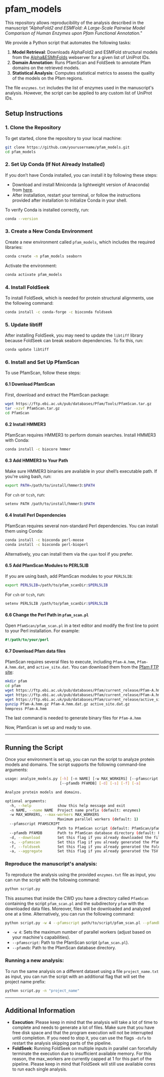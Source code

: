 # pfam_models

This repository allows reproducibility of the analysis described in the manuscript *"AlphaFold2 and ESMFold: A Large-Scale Pairwise Model Comparison of Human Enzymes upon Pfam Functional Annotation."* 

We provide a Python script that automates the following tasks:  
1. **Model Retrieval**: Downloads AlphaFold2 and ESMFold structural models from the [Alpha&ESMhFolds](https://alpha-esmhfolds.biocomp.unibo.it/) webserver for a given list of UniProt IDs.  
2. **Domain Annotation**: Runs PfamScan and FoldSeek to annotate Pfam domains on the retrieved models.  
3. **Statistical Analysis**: Computes statistical metrics to assess the quality of the models on the Pfam regions.

The file `enzymes.txt` includes the list of enzymes used in the manuscript's analysis. However, the script can be applied to any custom list of UniProt IDs.

## Setup Instructions

### 1. Clone the Repository

To get started, clone the repository to your local machine:

```bash
git clone https://github.com/yourusername/pfam_models.git
cd pfam_models
```

### 2. Set Up Conda (If Not Already Installed)

If you don’t have Conda installed, you can install it by following these steps:

- Download and install Miniconda (a lightweight version of Anaconda) from [here](https://docs.conda.io/en/latest/miniconda.html).
- After installation, restart your terminal, or follow the instructions provided after installation to initialize Conda in your shell.

To verify Conda is installed correctly, run:

```bash
conda --version
```

### 3. Create a New Conda Environment

Create a new environment called `pfam_models`, which includes the required libraries:

```bash
conda create -n pfam_models seaborn
```

Activate the environment:

```bash
conda activate pfam_models
```

### 4. Install FoldSeek

To install FoldSeek, which is needed for protein structural alignments, use the following command:

```bash
conda install -c conda-forge -c bioconda foldseek
```

### 5. Update libtiff

After installing FoldSeek, you may need to update the `libtiff` library because FoldSeek can break seaborn dependencies. To fix this, run:

```bash
conda update libtiff
```

### 6. Install and Set Up PfamScan

To use PfamScan, follow these steps:

#### 6.1 Download PfamScan

First, download and extract the PfamScan package:

```bash
wget https://ftp.ebi.ac.uk/pub/databases/Pfam/Tools/PfamScan.tar.gz
tar -xzvf PfamScan.tar.gz
cd PfamScan
```

#### 6.2 Install HMMER3

PfamScan requires HMMER3 to perform domain searches. Install HMMER3 with Conda:

```bash
conda install -c biocore hmmer
```

#### 6.3 Add HMMER3 to Your Path

Make sure HMMER3 binaries are available in your shell’s executable path. If you're using bash, run:

```bash
export PATH=/path/to/install/hmmer3:$PATH
```

For `csh` or `tcsh`, run:

```bash
setenv PATH /path/to/install/hmmer3:$PATH
```

#### 6.4 Install Perl Dependencies

PfamScan requires several non-standard Perl dependencies. You can install them using Conda:

```bash
conda install -c bioconda perl-moose
conda install -c bioconda perl-bioperl
```

Alternatively, you can install them via the `cpan` tool if you prefer.

#### 6.5 Add PfamScan Modules to PERL5LIB

If you are using bash, add PfamScan modules to your `PERL5LIB`:

```bash
export PERL5LIB=/path/to/pfam_scanDir:$PERL5LIB
```

For `csh` or `tcsh`, run:

```bash
setenv PERL5LIB /path/to/pfam_scanDir:$PERL5LIB
```

#### 6.6 Change the Perl Path in `pfam_scan.pl`

Open `PfamScan/pfam_scan.pl` in a text editor and modify the first line to point to your Perl installation. For example:

```perl
#!/path/to/your/perl
```

#### 6.7 Download Pfam data files

PfamScan requires several files to execute, including `Pfam-A.hmm`, `Pfam-A.hmm.dat`, and `active_site.dat`. You can download them from the [Pfam FTP site](ftp://ftp.ebi.ac.uk/pub/databases/Pfam/current_release/):

```bash
mkdir pfam
cd pfam
wget https://ftp.ebi.ac.uk/pub/databases/Pfam/current_release/Pfam-A.hmm.gz
wget https://ftp.ebi.ac.uk/pub/databases/Pfam/current_release/Pfam-A.hmm.dat.gz
wget https://ftp.ebi.ac.uk/pub/databases/Pfam/current_release/active_site.dat.gz
gunzip Pfam-A.hmm.gz Pfam-A.hmm.dat.gz active_site.dat.gz
hmmpress Pfam-A.hmm
```

The last command is needed to generate binary files for `Pfam-A.hmm`

Now, PfamScan is set up and ready to use.

---

## Running the Script

Once your environment is set up, you can run the script to analyze protein models and domains. The script supports the following command-line arguments:

```bash
usage: analyze_models.py [-h] [-n NAME] [-w MAX_WORKERS] [--pfamscript PFAMSCRIPT]
                         [--pfamdb PFAMDB] [-d] [-s] [-f] [-a]

Analyze protein models and domains.

optional arguments:
  -h, --help            show this help message and exit
  -n NAME, --name NAME  Project name prefix (default: enzymes)
  -w MAX_WORKERS, --max-workers MAX_WORKERS
                        Maximum parallel workers (default: 1)
  --pfamscript PFAMSCRIPT
                        Path to PfamScan script (default: PfamScan/pfam_scan.pl)
  --pfamdb PFAMDB       Path to PfamScan database directory (default: PfamScan/pfam/)
  -d, --download        Set this flag if you already downloaded the files from the webserver.
  -s, --pfamscan        Set this flag if you already generated the PfamScan results.
  -f, --foldseek        Set this flag if you already generated the FoldSeek results.
  -a, --aggregate       Set this flag if you already generated the TSV file.
```

### Reproduce the manuscript's analysis:

To reproduce the analysis using the provided `enzymes.txt` file as input, you can run the script with the following command:

```bash
python script.py
```

This assumes that inside the CWD you have a directory called `PfamScan` containing the script `pfam_scan.pl` and the subdirectory `pfam` with the downloaded data files. Moreover, files will be downloaded and analyzed one at a time. Alternatively, you can run the following command:

```bash
python script.py -w 4 --pfamscript path/to/script/pfam_scan.pl --pfamdb path/to/data/files/
```

- `-w 4`: Sets the maximum number of parallel workers (adjust based on your machine's capabilities).
- `--pfamscript`: Path to the PfamScan script (`pfam_scan.pl`).
- `--pfamdb`: Path to the PfamScan database directory.

### Running a new analysis:

To run the same analysis on a different dataset using a file `project_name.txt` as input, you can run the script with an additional flag that will set the project name prefix:

```bash
python script.py -n "project_name"
```

---

## Additional Information

- **Execution**: Please keep in mind that the analysis will take a lot of time to complete and needs to generate a lot of files. Make sure that you have free disk space and that the program execution will not be interrupted until completion. If you need to stop it, you can use the flags `-dsfa` to restart the analysis skipping parts of the pipeline.
- **FoldSeek**: Running FoldSeek on multiple inputs in parallel can forcefully terminate the execution due to insufficient available memory. For this reason, the max_workers are currently capped at 1 for this part of the pipeline. Please keep in mind that FoldSeek will still use available cores to run each single analysis.
